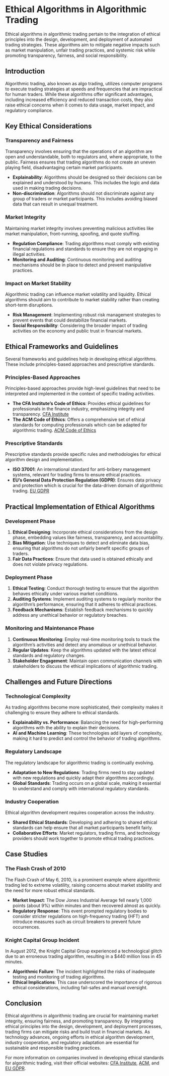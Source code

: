 # Ethical Algorithms in Algorithmic Trading

Ethical algorithms in algorithmic trading pertain to the integration of ethical principles into the design, development, and deployment of automated trading strategies. These algorithms aim to mitigate negative impacts such as market manipulation, unfair trading practices, and systemic risk while promoting transparency, fairness, and social responsibility.

## Introduction

Algorithmic trading, also known as algo trading, utilizes computer programs to execute trading strategies at speeds and frequencies that are impractical for human traders. While these algorithms offer significant advantages, including increased efficiency and reduced transaction costs, they also raise ethical concerns when it comes to data usage, market impact, and regulatory compliance.

## Key Ethical Considerations

### Transparency and Fairness

Transparency involves ensuring that the operations of an algorithm are open and understandable, both to regulators and, where appropriate, to the public. Fairness ensures that trading algorithms do not create an uneven playing field, disadvantaging certain market participants.

- **Explainability**: Algorithms should be designed so their decisions can be explained and understood by humans. This includes the logic and data used in making trading decisions.
- **Non-discrimination**: Algorithms should not discriminate against any group of traders or market participants. This includes avoiding biased data that can result in unequal treatment.

### Market Integrity

Maintaining market integrity involves preventing malicious activities like market manipulation, front-running, spoofing, and quote stuffing.

- **Regulation Compliance**: Trading algorithms must comply with existing financial regulations and standards to ensure they are not engaging in illegal activities.
- **Monitoring and Auditing**: Continuous monitoring and auditing mechanisms should be in place to detect and prevent manipulative practices.

### Impact on Market Stability

Algorithmic trading can influence market volatility and liquidity. Ethical algorithms should aim to contribute to market stability rather than creating short-term disruptions.

- **Risk Management**: Implementing robust risk management strategies to prevent events that could destabilize financial markets.
- **Social Responsibility**: Considering the broader impact of trading activities on the economy and public trust in financial markets.

## Ethical Frameworks and Guidelines

Several frameworks and guidelines help in developing ethical algorithms. These include principles-based approaches and prescriptive standards.

### Principles-Based Approaches

Principles-based approaches provide high-level guidelines that need to be interpreted and implemented in the context of specific trading activities.

- **The CFA Institute’s Code of Ethics**: Provides ethical guidelines for professionals in the finance industry, emphasizing integrity and transparency. [CFA Institute](https://www.cfainstitute.org/en/ethics-standards/codes)
- **The ACM Code of Ethics**: Offers a comprehensive set of ethical standards for computing professionals which can be adapted for algorithmic trading. [ACM Code of Ethics](https://www.acm.org/code-of-ethics)

### Prescriptive Standards

Prescriptive standards provide specific rules and methodologies for ethical algorithm design and implementation.

- **ISO 37001**: An international standard for anti-bribery management systems, relevant for trading firms to ensure ethical practices.
- **EU’s General Data Protection Regulation (GDPR)**: Ensures data privacy and protection which is crucial for the data-driven domain of algorithmic trading. [EU GDPR](https://ec.europa.eu/info/law/law-topic/data-protection/eu-data-protection-rules_en)

## Practical Implementation of Ethical Algorithms

### Development Phase

1. **Ethical Designing**: Incorporate ethical considerations from the design phase, embedding values like fairness, transparency, and accountability.
2. **Bias Mitigation**: Use techniques to detect and eliminate data bias, ensuring that algorithms do not unfairly benefit specific groups of traders.
3. **Fair Data Practices**: Ensure that data used is obtained ethically and does not violate privacy regulations.

### Deployment Phase

1. **Ethical Testing**: Conduct thorough testing to ensure that the algorithm behaves ethically under various market conditions.
2. **Auditing Systems**: Implement auditing systems to regularly monitor the algorithm’s performance, ensuring that it adheres to ethical practices.
3. **Feedback Mechanisms**: Establish feedback mechanisms to quickly address any unethical behavior or regulatory breaches.

### Monitoring and Maintenance Phase

1. **Continuous Monitoring**: Employ real-time monitoring tools to track the algorithm’s activities and detect any anomalous or unethical behavior.
2. **Regular Updates**: Keep the algorithms updated with the latest ethical standards and regulatory changes.
3. **Stakeholder Engagement**: Maintain open communication channels with stakeholders to discuss the ethical implications of algorithmic trading.

## Challenges and Future Directions

### Technological Complexity

As trading algorithms become more sophisticated, their complexity makes it challenging to ensure they adhere to ethical standards.

- **Explainability vs. Performance**: Balancing the need for high-performing algorithms with the ability to explain their decisions.
- **AI and Machine Learning**: These technologies add layers of complexity, making it hard to predict and control the behavior of trading algorithms.

### Regulatory Landscape

The regulatory landscape for algorithmic trading is continually evolving.

- **Adaptation to New Regulations**: Trading firms need to stay updated with new regulations and quickly adapt their algorithms accordingly.
- **Global Standards**: Trading occurs on a global scale, making it essential to understand and comply with international regulatory standards.

### Industry Cooperation

Ethical algorithm development requires cooperation across the industry.

- **Shared Ethical Standards**: Developing and adhering to shared ethical standards can help ensure that all market participants benefit fairly.
- **Collaborative Efforts**: Market regulators, trading firms, and technology providers should work together to promote ethical trading practices.

## Case Studies

### The Flash Crash of 2010

The Flash Crash of May 6, 2010, is a prominent example where algorithmic trading led to extreme volatility, raising concerns about market stability and the need for more robust ethical standards.

- **Market Impact**: The Dow Jones Industrial Average fell nearly 1,000 points (about 9%) within minutes and then recovered almost as quickly.
- **Regulatory Response**: This event prompted regulatory bodies to consider stricter regulations on high-frequency trading (HFT) and introduce measures such as circuit breakers to prevent future occurrences.

### Knight Capital Group Incident

In August 2012, the Knight Capital Group experienced a technological glitch due to an erroneous trading algorithm, resulting in a $440 million loss in 45 minutes.

- **Algorithmic Failure**: The incident highlighted the risks of inadequate testing and monitoring of trading algorithms.
- **Ethical Implications**: This case underscored the importance of rigorous ethical considerations, including fail-safes and manual oversight.

## Conclusion

Ethical algorithms in algorithmic trading are crucial for maintaining market integrity, ensuring fairness, and promoting transparency. By integrating ethical principles into the design, development, and deployment processes, trading firms can mitigate risks and build trust in financial markets. As technology advances, ongoing efforts in ethical algorithm development, industry cooperation, and regulatory adaptation are essential for sustainable and responsible trading practices.

For more information on companies involved in developing ethical standards for algorithmic trading, visit their official websites: [CFA Institute](https://www.cfainstitute.org/en/ethics-standards/codes), [ACM](https://www.acm.org/code-of-ethics), and [EU GDPR](https://ec.europa.eu/info/law/law-topic/data-protection/eu-data-protection-rules_en).

